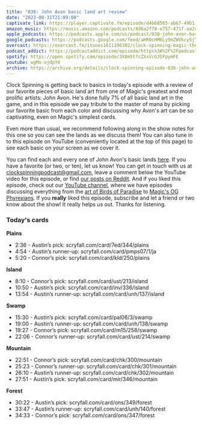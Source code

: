 ```yaml
---
title: "030: John Avon basic land art review"
date: "2023-08-31T21:09:00"
captivate_link: https://player.captivate.fm/episode/d4b68565-ab67-49b1-84e2-8d7b2856f6e6
amazon_music: https://music.amazon.com/podcasts/8d6a2f78-e757-471f-aa2c-47afe84c72db/episodes/8e115615-5754-4d5b-9c91-96e13d2504ba/clock-spinning%E2%80%94magic-the-gathering-history-030-john-avon-basics-the-land-master's-most-masterful-masterpieces
apple_podcasts: https://podcasts.apple.com/us/podcast/030-john-avon-basics-the-land-masters-most-masterful/id1611106302?i=1000626977407
google_podcasts: https://podcasts.google.com/feed/aHR0cHM6Ly9mZWVkcy5jYXB0aXZhdGUuZm0vY2xvY2stc3Bpbm5pbmcv/episode/ZDRiNjg1NjUtYWI2Ny00OWIxLTg0ZTItOGQ3YjI4NTZmNmU2?sa=X&ved=0CAUQkfYCahcKEwjgx5KpuJaBAxUAAAAAHQAAAAAQAQ
overcast: https://overcast.fm/itunes1611106302/clock-spinning-magic-the-gathering-history
podcast_addict: https://podcastaddict.com/episode/https%3A%2F%2Fpodcasts.captivate.fm%2Fmedia%2F141804f9-bb80-4e9a-ad30-43655dd0b8d8%2FClock-Spinning-Episode-030-John-Avon-Basic-Land-Art-converted.mp3&podcastId=3861161
spotify: https://open.spotify.com/episode/3X8m5tfcZXxVcGJSFpymFE
youtube: wgMn-ojdpY0
archive: https://archive.org/details/clock-spinning-episode-030-john-avon-basic-land-art
---
```


Clock Spinning is getting back to basics in today's episode with a review of our favorite pieces of basic land art from one of Magic's greatest and most prolific artists: John Avon. He's done fully 7% of all basic land art in the game, and in this episode we pay tribute to the master of mana by picking our favorite basic from each color and discussing why Avon's art can be so captivating, even on Magic's simplest cards.

Even more than usual, we recommend following along in the show notes for this one so you can see the lands as we discuss them! You can also tune in to this episode on YouTube (conveniently located at the top of this page) to see each basic on your screen as we cover it.

You can find each and every one of John Avon's basic lands [here](https://scryfall.com/search?q=a%3Aavon+t%3Aland+t%3Abasic+Unique%3Aart+order%3Areleased+dir%3Aasc+prefer%3Aoldest&order=released&dir=asc). If you have a favorite (or two, or ten), let us know! You can get in touch with us at clockspinningpodcast@gmail.com, leave a comment below the YouTube video for this episode, or find [our posts on Reddit](https://www.reddit.com/user/ClockSpinning/). And if you liked this episode, check out our [YouTube channel](https://www.youtube.com/@clockspinning), where we have episodes discussing everything from the [art of Birds of Paradise](https://youtu.be/VBaA_23gyJw?si=VuRcj_FGTlhflAUH) to [Magic's OG Phyrexians](https://youtu.be/lou56p-n6Ls?si=zexf1OGxrr1cH_J7). If you **really** liked this episode, subscribe and let a friend or two know about the show! It really helps us out. Thanks for listening.

### Today's cards

**Plains**

* 2:36 - Austin’s pick: scryfall.com/card/7ed/344/plains
* 4:54 - Austin’s runner-up: scryfall.com/card/pmps07/1/ja
* 5:20 - Connor’s pick: scryfall.com/card/kld/250/plains

**Island**

* 8:10 - Connor’s pick: scryfall.com/card/ust/213/island
* 10:50 - Austin’s pick: scryfall.com/card/inv/336/island
* 13:54 - Austin’s runner-up: scryfall.com/card/unh/137/island

**Swamp**

* 15:30 - Austin’s pick: scryfall.com/card/pal06/3/swamp
* 19:00 - Austin’s runner-up: scryfall.com/card/unh/138/swamp
* 19:27 - Connor’s pick: scryfall.com/card/m15/258/swamp
* 22:06 - Connor’s runner-up: scryfall.com/card/ust/214/swamp

**Mountain**

* 22:51 - Connor’s pick: scryfall.com/card/chk/300/mountain 
* 25:23 - Connor’s runner-up: scryfall.com/card/chk/301/mountain
* 26:10 - Austin’s runner-up: scryfall.com/card/chk/302/mountain
* 27:51 -  Austin’s pick: scryfall.com/card/mir/346/mountain

**Forest**

* 30:22 - Austin’s pick: scryfall.com/card/ons/349/forest 
* 33:47 - Austin’s runner-up: scryfall.com/card/unh/140/forest 
* 34:33 - Connor’s pick: scryfall.com/card/ons/347/forest
